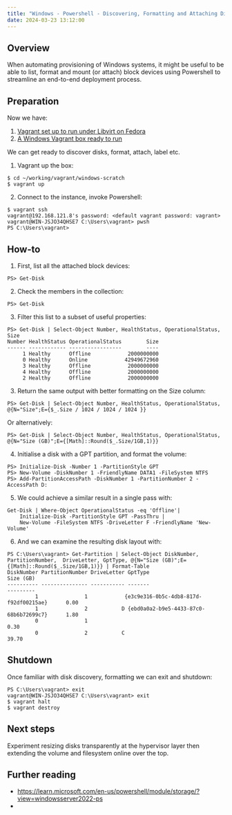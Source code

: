 ```yaml
---
title: "Windows - Powershell - Discovering, Formatting and Attaching Disks"
date: 2024-03-23 13:12:00
---
```


## Overview
When automating provisioning of Windows systems, it might be useful to be able to list, format and mount (or attach) block devices using Powershell to streamline an end-to-end deployment process.

## Preparation
Now we have:
1. [Vagrant set up to run under Libvirt on Fedora](https://wmcdonald404.github.io/github-pages/2024/03/20/18-51-00-linux-vagrant-libvirt-on-fedora.html)
2. [A Windows Vagrant box ready to run](https://wmcdonald404.github.io/github-pages/2024/03/22/22-44-00-linux-vagrant-windows-boxes.html)

We can get ready to discover disks, format, attach, label etc.

1. Vagrant up the box:
```
$ cd ~/working/vagrant/windows-scratch
$ vagrant up
```

2. Connect to the instance, invoke Powershell:
```
$ vagrant ssh
vagrant@192.168.121.8's password: <default vagrant password: vagrant>
vagrant@WIN-JSJO34QHSE7 C:\Users\vagrant> pwsh
PS C:\Users\vagrant> 
```

## How-to

1. First, list all the attached block devices:
```
PS> Get-Disk
```

2. Check the members in the collection:
```
PS> Get-Disk
```

3. Filter this list to a subset of useful properties:
```
PS> Get-Disk | Select-Object Number, HealthStatus, OperationalStatus, Size
Number HealthStatus OperationalStatus        Size
------ ------------ -----------------        ----
     1 Healthy      Offline            2000000000
     0 Healthy      Online            42949672960
     3 Healthy      Offline            2000000000
     4 Healthy      Offline            2000000000
     2 Healthy      Offline            2000000000
```

3. Return the same output with better formatting on the Size column:
```
PS> Get-Disk | Select-Object Number, HealthStatus, OperationalStatus, @{N="Size";E={$_.Size / 1024 / 1024 / 1024 }}
```
Or alternatively:
```
PS> Get-Disk | Select-Object Number, HealthStatus, OperationalStatus, @{N="Size (GB)";E={[Math]::Round($_.Size/1GB,1)}}
```

4. Initialise a disk with a GPT partition, and format the volume:
```
PS> Initialize-Disk -Number 1 -PartitionStyle GPT
PS> New-Volume -DiskNumber 1 -FriendlyName DATA1 -FileSystem NTFS
PS> Add-PartitionAccessPath -DiskNumber 1 -PartitionNumber 2 -AccessPath D:
```

5. We could achieve a similar result in a single pass with:
```
Get-Disk | Where-Object OperationalStatus -eq 'Offline'|
    Initialize-Disk -PartitionStyle GPT -PassThru |
    New-Volume -FileSystem NTFS -DriveLetter F -FriendlyName 'New-Volume'
```

6. And we can examine the resulting disk layout with:
```
PS C:\Users\vagrant> Get-Partition | Select-Object DiskNumber, PartitionNumber,  DriveLetter, GptType, @{N="Size (GB)";E={[Math]::Round($_.Size/1GB,1)}} | Format-Table         
DiskNumber PartitionNumber DriveLetter GptType                                Size (GB)
---------- --------------- ----------- -------                                ---------
         1               1            {e3c9e316-0b5c-4db8-817d-f92df00215ae}      0.00
         1               2           D {ebd0a0a2-b9e5-4433-87c0-68b6b72699c7}      1.80
         0               1                                                        0.30
         0               2           C                                            39.70
```

## Shutdown
Once familiar with disk discovery, formatting we can exit and shutdown:

```
PS C:\Users\vagrant> exit
vagrant@WIN-JSJO34QHSE7 C:\Users\vagrant> exit
$ vagrant halt
$ vagrant destroy
```

## Next steps
Experiment resizing disks transparently at the hypervisor layer then extending the volume and filesystem online over the top.

## Further reading
- https://learn.microsoft.com/en-us/powershell/module/storage/?view=windowsserver2022-ps
- 
